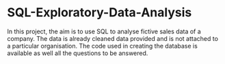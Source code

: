 # SQL-Exploratory-Data-Analysis
In this project, the aim is to use SQL to analyse fictive sales data of a company. The data is already cleaned data provided and is not attached to a particular organisation. The code used in creating the database is available as well all the questions to be answered.

